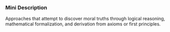 ### Mini Description

Approaches that attempt to discover moral truths through logical reasoning, mathematical formalization, and derivation from axioms or first principles.
